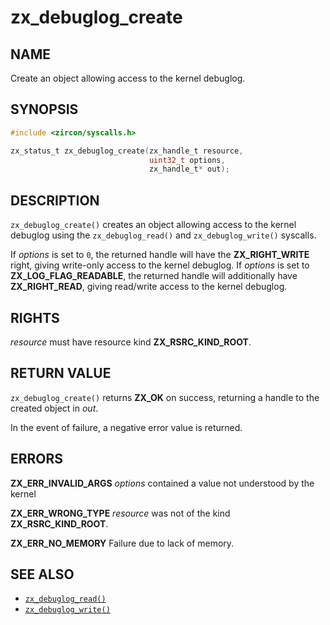 # zx_debuglog_create

## NAME

<!-- Contents of this heading updated by update-docs-from-fidl, do not edit. -->

Create an object allowing access to the kernel debuglog.

## SYNOPSIS

<!-- Contents of this heading updated by update-docs-from-fidl, do not edit. -->

```c
#include <zircon/syscalls.h>

zx_status_t zx_debuglog_create(zx_handle_t resource,
                               uint32_t options,
                               zx_handle_t* out);
```

## DESCRIPTION

`zx_debuglog_create()` creates an object allowing access to the kernel
debuglog using the `zx_debuglog_read()` and `zx_debuglog_write()` syscalls.

If *options* is set to `0`, the returned handle will have the
**ZX_RIGHT_WRITE** right, giving write-only access to the kernel debuglog. If
*options* is set to **ZX_LOG_FLAG_READABLE**, the returned handle will
additionally have **ZX_RIGHT_READ**, giving read/write access to the kernel
debuglog.

## RIGHTS

<!-- Contents of this heading updated by update-docs-from-fidl, do not edit. -->

*resource* must have resource kind **ZX_RSRC_KIND_ROOT**.

## RETURN VALUE

`zx_debuglog_create()` returns **ZX_OK** on success, returning a handle to the
created object in *out*.

In the event of failure, a negative error value is returned.

## ERRORS

**ZX_ERR_INVALID_ARGS**  *options* contained a value not understood by the kernel

**ZX_ERR_WRONG_TYPE**  *resource* was not of the kind **ZX_RSRC_KIND_ROOT**.

**ZX_ERR_NO_MEMORY**  Failure due to lack of memory.

## SEE ALSO

 - [`zx_debuglog_read()`]
 - [`zx_debuglog_write()`]

<!-- References updated by update-docs-from-fidl, do not edit. -->

[`zx_debuglog_read()`]: debuglog_read.md
[`zx_debuglog_write()`]: debuglog_write.md

